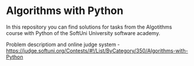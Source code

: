 # Algorithms with Python

In this repository you can find solutions for tasks from the Algotithms course with Python of the SoftUni University software academy.

Problem descriptiom and online judge system - https://judge.softuni.org/Contests/#!/List/ByCategory/350/Algorithms-with-Python
